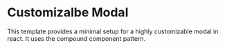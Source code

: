 # Customizalbe Modal

This template provides a minimal setup for a highly customizable modal in react.
It uses the compound component pattern.
